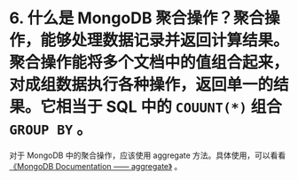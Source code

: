 # 6. 什么是 MongoDB 聚合操作？聚合操作，能够处理数据记录并返回计算结果。聚合操作能将多个文档中的值组合起来，对成组数据执行各种操作，返回单一的结果。它相当于 SQL 中的 `COUUNT(*)` 组合 `GROUP BY` 。

对于 MongoDB 中的聚合操作，应该使用 aggregate 方法。具体使用，可以看看 [《MongoDB Documentation —— aggregate》](https://docs.mongodb.com/manual/reference/method/db.collection.aggregate/) 。

